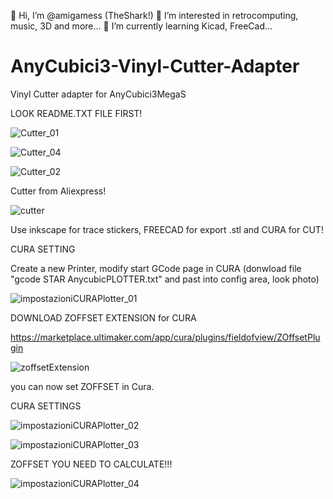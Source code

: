 👋 Hi, I’m @amigamess (TheShark!)
👀 I’m interested in retrocomputing, music, 3D and more...
🌱 I’m currently learning Kicad, FreeCad...

# AnyCubici3-Vinyl-Cutter-Adapter
Vinyl Cutter adapter for AnyCubici3MegaS

LOOK README.TXT FILE FIRST!

![Cutter_01](https://github.com/user-attachments/assets/e4bc32e8-4279-4017-8f86-327af1c30f6e)

![Cutter_04](https://github.com/user-attachments/assets/2f8e582b-96eb-4056-8831-eb2f7ec3c13a)

![Cutter_02](https://github.com/user-attachments/assets/722ffc4d-e7a0-49ef-ac73-0de11ad6d00c)

Cutter from Aliexpress!

![cutter](https://github.com/user-attachments/assets/e42e61cd-3ba4-4bf2-82da-98266745216d)

Use inkscape for trace stickers, FREECAD for export .stl and CURA for CUT! 

CURA SETTING

Create a new Printer, modify start GCode page in CURA (donwload file "gcode STAR AnycubicPLOTTER.txt" and past into config area, look photo) 

![impostazioniCURAPlotter_01](https://github.com/user-attachments/assets/afbff155-0f9d-4b5e-adb9-1cc4df3c2a1a)

DOWNLOAD ZOFFSET EXTENSION for CURA

https://marketplace.ultimaker.com/app/cura/plugins/fieldofview/ZOffsetPlugin

![zoffsetExtension](https://github.com/user-attachments/assets/6ef6a863-c994-492d-be02-4b3d4cb1255c)

you can now set ZOFFSET in Cura.

CURA SETTINGS

![impostazioniCURAPlotter_02](https://github.com/user-attachments/assets/5fe2dde3-c717-4a38-976f-8ab4dea4da0b)

![impostazioniCURAPlotter_03](https://github.com/user-attachments/assets/af9e803e-e255-481a-a075-de76314134bf)

ZOFFSET YOU NEED TO CALCULATE!!!

![impostazioniCURAPlotter_04](https://github.com/user-attachments/assets/63a53e81-f4e1-42f1-bd07-731f413673c6)
















